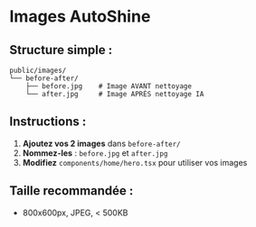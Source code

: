 # Images AutoShine

## Structure simple :

```
public/images/
└── before-after/
    ├── before.jpg    # Image AVANT nettoyage
    └── after.jpg     # Image APRÈS nettoyage IA
```

## Instructions :

1. **Ajoutez vos 2 images** dans `before-after/`
2. **Nommez-les** : `before.jpg` et `after.jpg`
3. **Modifiez** `components/home/hero.tsx` pour utiliser vos images

## Taille recommandée :
- 800x600px, JPEG, < 500KB